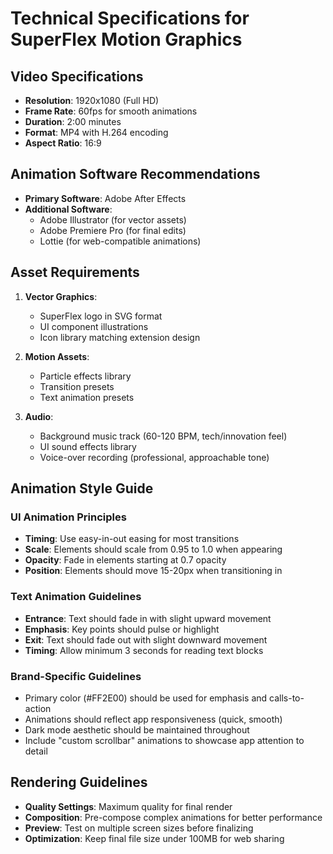 # Technical Specifications for SuperFlex Motion Graphics

## Video Specifications
- **Resolution**: 1920x1080 (Full HD)
- **Frame Rate**: 60fps for smooth animations
- **Duration**: 2:00 minutes
- **Format**: MP4 with H.264 encoding
- **Aspect Ratio**: 16:9

## Animation Software Recommendations
- **Primary Software**: Adobe After Effects
- **Additional Software**: 
  - Adobe Illustrator (for vector assets)
  - Adobe Premiere Pro (for final edits)
  - Lottie (for web-compatible animations)

## Asset Requirements
1. **Vector Graphics**:
   - SuperFlex logo in SVG format
   - UI component illustrations
   - Icon library matching extension design
   
2. **Motion Assets**:
   - Particle effects library
   - Transition presets
   - Text animation presets
   
3. **Audio**:
   - Background music track (60-120 BPM, tech/innovation feel)
   - UI sound effects library
   - Voice-over recording (professional, approachable tone)

## Animation Style Guide

### UI Animation Principles
- **Timing**: Use easy-in-out easing for most transitions
- **Scale**: Elements should scale from 0.95 to 1.0 when appearing
- **Opacity**: Fade in elements starting at 0.7 opacity
- **Position**: Elements should move 15-20px when transitioning in

### Text Animation Guidelines
- **Entrance**: Text should fade in with slight upward movement
- **Emphasis**: Key points should pulse or highlight
- **Exit**: Text should fade out with slight downward movement
- **Timing**: Allow minimum 3 seconds for reading text blocks

### Brand-Specific Guidelines
- Primary color (#FF2E00) should be used for emphasis and calls-to-action
- Animations should reflect app responsiveness (quick, smooth)
- Dark mode aesthetic should be maintained throughout
- Include "custom scrollbar" animations to showcase app attention to detail

## Rendering Guidelines
- **Quality Settings**: Maximum quality for final render
- **Composition**: Pre-compose complex animations for better performance
- **Preview**: Test on multiple screen sizes before finalizing
- **Optimization**: Keep final file size under 100MB for web sharing

